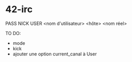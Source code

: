 # 42-irc

PASS <mot de passe>
NICK <pseudonyme>
USER <nom d'utilisateur> <hôte> <nom de serveur> <nom réel>

TO DO:
- mode
- kick
- ajouter une option current_canal à User
